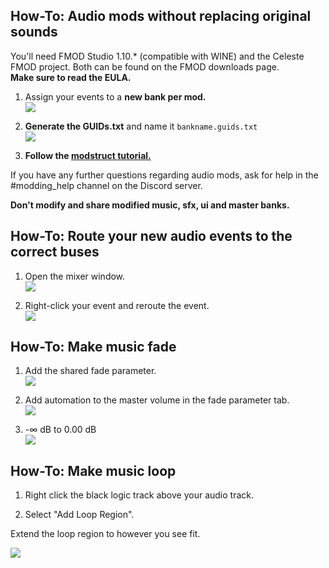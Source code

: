 ## How-To: Audio mods without replacing original sounds

You'll need FMOD Studio 1.10.* (compatible with WINE) and the Celeste FMOD project. Both can be found on the FMOD downloads page.  
**Make sure to read the EULA.**

1. Assign your events to a **new bank per mod.**  
![](https://cdn.discordapp.com/attachments/429775260108324865/445714977353891843/unknown.png)

2. **Generate the GUIDs.txt** and name it `bankname.guids.txt`  
![](https://cdn.discordapp.com/attachments/429775260108324865/473619203174301706/unknown.png)

3. **Follow the [modstruct tutorial.](https://github.com/EverestAPI/Resources/wiki/Mod-Structure)**

If you have any further questions regarding audio mods, ask for help in the #modding_help channel on the Discord server.

**Don't modify and share modified music, sfx, ui and master banks.**



## How-To: Route your new audio events to the correct buses

1. Open the mixer window.  
![](https://cdn.discordapp.com/attachments/429775352295063563/476487647892602892/unknown.png)

2. Right-click your event and reroute the event.  
![](https://cdn.discordapp.com/attachments/429775352295063563/476488253382590464/unknown.png)


## How-To: Make music fade

1. Add the shared fade parameter.  
![](https://cdn.discordapp.com/attachments/429775260108324865/478316385169047554/unknown.png)

2. Add automation to the master volume in the fade parameter tab.  
![](https://cdn.discordapp.com/attachments/429775260108324865/478316598013460485/unknown.png)

3. -∞ dB to 0.00 dB  
![](https://cdn.discordapp.com/attachments/429775260108324865/478316724907671552/unknown.png)


## How-To: Make music loop

1. Right click the black logic track above your audio track.

2. Select "Add Loop Region".

Extend the loop region to however you see fit.

![](https://cdn.discordapp.com/attachments/462498749097443330/547105130441605160/loop.gif)
